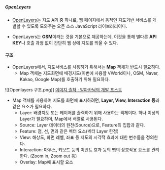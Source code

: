 ##### OpenLayers

- [OpenLayers](https://openlayers.org/)는 지도 API 중 하나로, 웹 페이지에서 동적인 지도기반 서비스를 개발할 수 있도록 도와주는 오픈 소스 JavaScript 라이브러리이다.
  
- OpenLayers는 **OSM**이라는 것을 기본으로 제공하는데, 이것을 통해 별다른 **API KEY**나 호출 과정 없이 간단히 웹 상에 지도를 띄울 수 있다.



#### 구조

- OpenLayers에서, 지도서비스를 사용하기 위해서는 **Map** 객체가 반드시 필요하다.
	- Map 객체는 지도화면에 배경지도(이번에 사용할 VWorld이나, OSM, Naver, Kakao, Google Map)를 호출하기 위해 필요하다.


![[Openlayers 구조.png]]
[이미지 출처 : 알파카님의 개발 포스트](https://blog.itcode.dev/projects/2022/03/19/gis-guide-for-programmer-10#open-street-map)

- Map 객체를 사용하여 지도를 화면에 표시하려면, **Layer, View, Interaction 등**과 같은 요소가 필요하다. 
	- Layer: 배경지도 또는 레이어를 출력하기 위해 사용하는 객체이다. 하나 이상의 Layer가 필요하며, Map에서 배열로 사용된다.
	- Source: Layer 데이터의 원천(Source)으로, Feature의 집합과 같다. 
	- Feature: 점, 선, 면과 같은 벡터 요소(벡터 Layer 한정)
	- View: 해상도, 화면 레벨, 좌표 등 지도의 시각적 효과에 대한 변수들을 정의한다.
	- Interaction: 마우스, 키보드 등의 이벤트 효과 등의 맵의 상호작용 요소를 관리한다. (Zoom in, Zoom out 등)
	- Overlay: Map에 표시할 요소
